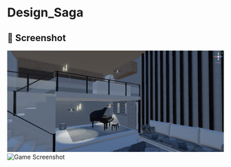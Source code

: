 # Design_Saga
## 📸 Screenshot
![Game Screenshot](Assets/Screenshots/Screenshot%202025-06-06%20165354.png)
![Game Screenshot](Assets/screenshot/Screenshot-2025-06-06-165429.png)
